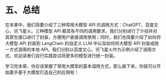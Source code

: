 # 五、总结

在本章中，我们简要介绍了三种常用大模型 API 的调用方式：ChatGPT、百度文心、讯飞星火。三种模型 API 都具有不同的调用要求，我们分别进行了介绍并对其原生接口进行了封装，方便用户直接调用使用；同时，我们也简要介绍了如何将大模型 API 封装到 LangChain 的自定义 LLM 中以及如何将大模型 API 封装成统一方式调用的本地 API。我们分别以百度文心、讯飞星火作为示例介绍了调用方式，欢迎读者们自行实践尝试将更多的模型进行统一封装。

学习完本章，你应该掌握了常用大模型的基本调用方式，那么接下来，你就可以开始着手基于大模型打造自己的应用啦！